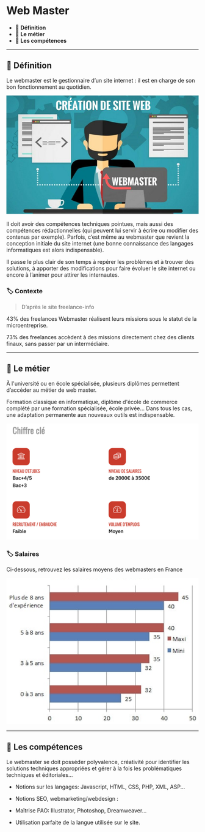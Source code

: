 # Web Master

*  🔖 **Définition**
*  🔖 **Le métier**
*  🔖 **Les compétences**

___

## 📑 Définition

Le webmaster est le gestionnaire d’un site internet : il est en charge de son bon fonctionnement au quotidien.

![image](./resources/webmaster.jpg)

Il doit avoir des compétences techniques pointues, mais aussi des compétences rédactionnelles (qui peuvent lui servir à écrire ou modifier des contenus par exemple). Parfois, c’est même au webmaster que revient la conception initiale du site internet (une bonne connaissance des langages informatiques est alors indispensable).

Il passe le plus clair de son temps à repérer les problèmes et à trouver des solutions, à apporter des modifications pour faire évoluer le site internet ou encore à l’animer pour attirer les internautes.

### 🏷️ **Contexte**

> D’après le site freelance-info

43% des freelances Webmaster réalisent leurs missions sous le statut de la microentreprise. 

73% des freelances accèdent à des missions directement chez des clients finaux, sans passer par un intermédiaire. 

___

## 📑 Le métier

À l'université ou en école spécialisée, plusieurs diplômes permettent d’accéder au métier de web master.

Formation classique en informatique, diplôme d'école de commerce complété par une formation spécialisée, école privée… Dans tous les cas, une adaptation permanente aux nouveaux outils est indispensable.

![image](./resources/webmaster-overview.png)

### 🏷️ **Salaires**

Ci-dessous, retrouvez les salaires moyens des webmasters en France

![image](./resources/webmaster-salaires.png)

___

## 📑 Les compétences

Le webmaster se doit posséder polyvalence, créativité pour identifier les solutions techniques appropriées et gérer à la fois les problématiques techniques et éditoriales...

* Notions sur les langages: Javascript, HTML, CSS, PHP, XML, ASP...

* Notions SEO, webmarketing/webdesign : 

* Maîtrise PAO: Illustrator, Photoshop, Dreamweaver...

* Utilisation parfaite de la langue utilisée sur le site.
